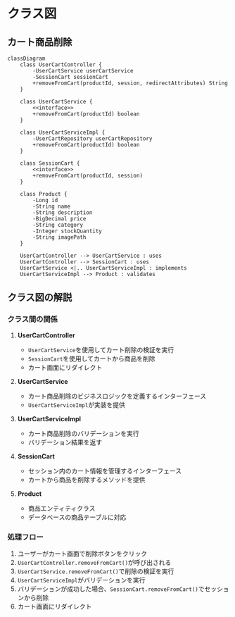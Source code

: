 # クラス図

## カート商品削除

```mermaid
classDiagram
    class UserCartController {
        -UserCartService userCartService
        -SessionCart sessionCart
        +removeFromCart(productId, session, redirectAttributes) String
    }
    
    class UserCartService {
        <<interface>>
        +removeFromCart(productId) boolean
    }
    
    class UserCartServiceImpl {
        -UserCartRepository userCartRepository
        +removeFromCart(productId) boolean
    }
    
    class SessionCart {
        <<interface>>
        +removeFromCart(productId, session)
    }
    
    class Product {
        -Long id
        -String name
        -String description
        -BigDecimal price
        -String category
        -Integer stockQuantity
        -String imagePath
    }

    UserCartController --> UserCartService : uses
    UserCartController --> SessionCart : uses
    UserCartService <|.. UserCartServiceImpl : implements
    UserCartServiceImpl --> Product : validates
```

## クラス図の解説

### クラス間の関係

1. **UserCartController**
   - `UserCartService`を使用してカート削除の検証を実行
   - `SessionCart`を使用してカートから商品を削除
   - カート画面にリダイレクト

2. **UserCartService**
   - カート商品削除のビジネスロジックを定義するインターフェース
   - `UserCartServiceImpl`が実装を提供

3. **UserCartServiceImpl**
   - カート商品削除のバリデーションを実行
   - バリデーション結果を返す

4. **SessionCart**
   - セッション内のカート情報を管理するインターフェース
   - カートから商品を削除するメソッドを提供

5. **Product**
   - 商品エンティティクラス
   - データベースの商品テーブルに対応

### 処理フロー

1. ユーザーがカート画面で削除ボタンをクリック
2. `UserCartController.removeFromCart()`が呼び出される
3. `UserCartService.removeFromCart()`で削除の検証を実行
4. `UserCartServiceImpl`がバリデーションを実行
5. バリデーションが成功した場合、`SessionCart.removeFromCart()`でセッションから削除
6. カート画面にリダイレクト 